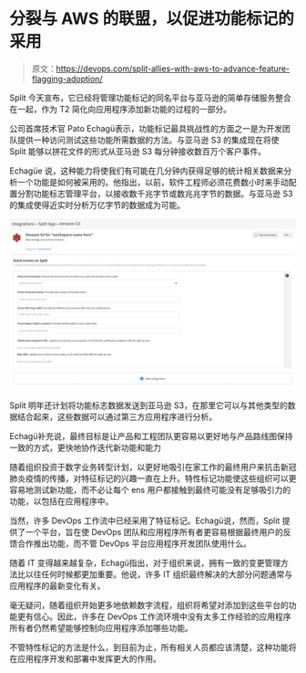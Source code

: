 # 分裂与 AWS 的联盟，以促进功能标记的采用

> 原文：<https://devops.com/split-allies-with-aws-to-advance-feature-flagging-adoption/>

Split 今天宣布，它已经将管理功能标记的同名平台与亚马逊的简单存储服务整合在一起，作为 T2 简化向应用程序添加新功能的过程的一部分。

公司首席技术官 Pato Echagü表示，功能标记最具挑战性的方面之一是为开发团队提供一种访问测试这些功能所需数据的方法。与亚马逊 S3 的集成现在将使 Split 能够以拼花文件的形式从亚马逊 S3 每分钟接收数百万个客户事件。

Echagüe 说，这种能力将使我们有可能在几分钟内获得足够的统计相关数据来分析一个功能是如何被采用的。他指出，以前，软件工程师必须花费数小时来手动配置分割功能标志管理平台，以接收数千兆字节或数兆兆字节的数据。与亚马逊 S3 的集成使得近实时分析万亿字节的数据成为可能。

![](img/adf5317ce4feefc7d29ef87f6d66894c.png)

Split 明年还计划将功能标志数据发送到亚马逊 S3，在那里它可以与其他类型的数据结合起来，这些数据可以通过第三方应用程序进行分析。

Echagü补充说，最终目标是让产品和工程团队更容易以更好地与产品路线图保持一致的方式，更快地协作迭代新功能和能力

随着组织投资于数字业务转型计划，以更好地吸引在家工作的最终用户来抗击新冠肺炎疫情的传播，对特征标记的兴趣一直在上升。特性标记功能使这些组织可以更容易地测试新功能，而不必让每个 ens 用户都接触到最终可能没有足够吸引力的功能，以包括在应用程序中。

当然，许多 DevOps 工作流中已经采用了特征标记。Echagü说，然而，Split 提供了一个平台，旨在使 DevOps 团队和应用程序所有者更容易根据最终用户的反馈合作推出功能，而不管 DevOps 平台应用程序开发团队使用什么。

随着 IT 变得越来越复杂，Echagü指出，对于组织来说，拥有一致的变更管理方法比以往任何时候都更加重要。他说，许多 IT 组织最终解决的大部分问题通常与应用程序的最新变化有关。

毫无疑问，随着组织开始更多地依赖数字流程，组织将希望对添加到这些平台的功能更有信心。因此，许多在 DevOps 工作流环境中没有太多工作经验的应用程序所有者仍然希望能够控制向应用程序添加哪些功能。

不管特性标记的方法是什么，到目前为止，所有相关人员都应该清楚，这种功能将在应用程序开发和部署中发挥更大的作用。